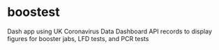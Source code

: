 # boostest

Dash app using UK Coronavirus Data Dashboard API records to display figures for booster jabs, LFD tests, and PCR tests
